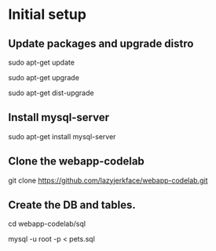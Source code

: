 # Initial setup 

## Update packages and upgrade distro
sudo apt-get update

sudo apt-get upgrade

sudo apt-get dist-upgrade

## Install mysql-server
sudo apt-get install mysql-server

## Clone the webapp-codelab
git clone https://github.com/lazyjerkface/webapp-codelab.git

## Create the DB and tables.
cd webapp-codelab/sql

mysql -u root -p < pets.sql
